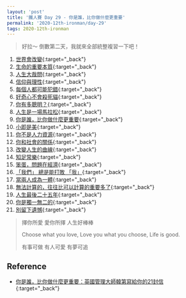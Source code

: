 ```yaml
---
layout: 'post'
title: '鐵人賽 Day 29 - 你是誰，比你做什麼更重要'
permalink: '2020-12th-ironman/day-29'
tags: 2020-12th-ironman 
---
```


> 好拉～ 倒數第二天，我就來全部統整複習一下吧！

1. [世界會改變](https://yuting3656.github.io/yutingblog/2020-12th-ironman/day-02){:target="_back"}
2. [生命的重要本質](https://yuting3656.github.io/yutingblog/2020-12th-ironman/day-03){:target="_back"}
3. [人生大哉問](https://yuting3656.github.io/yutingblog/2020-12th-ironman/day-04){:target="_back"}
4. [信仰與理性](https://yuting3656.github.io/yutingblog/2020-12th-ironman/day-05){:target="_back"}
5. [每個人都可能犯錯](https://yuting3656.github.io/yutingblog/2020-12th-ironman/day-06){:target="_back"}
6. [好奇心不會殺死貓](https://yuting3656.github.io/yutingblog/2020-12th-ironman/day-07){:target="_back"}
7. [你有多聰明？](https://yuting3656.github.io/yutingblog/2020-12th-ironman/day-08){:target="_back"}
8. [人生是一場馬拉松](https://yuting3656.github.io/yutingblog/2020-12th-ironman/day-09){:target="_back"}
9. [你是誰，比你做什麼更重要](https://yuting3656.github.io/yutingblog/2020-12th-ironman/day-10){:target="_back"}
10. [小即是美](https://yuting3656.github.io/yutingblog/2020-12th-ironman/day-11){:target="_back"}
11. [你不是人力資源](https://yuting3656.github.io/yutingblog/2020-12th-ironman/day-12){:target="_back"}
12. [你和社會的關係](https://yuting3656.github.io/yutingblog/2020-12th-ironman/day-13){:target="_back"}
13. [改變人生的曲線](https://yuting3656.github.io/yutingblog/2020-12th-ironman/day-14){:target="_back"}
14. [知足常樂](https://yuting3656.github.io/yutingblog/2020-12th-ironman/day-15){:target="_back"}
15. [笨蛋，問題在經濟](https://yuting3656.github.io/yutingblog/2020-12th-ironman/day-16){:target="_back"}
16. [「我們」 總是能打敗 「我」](https://yuting3656.github.io/yutingblog/2020-12th-ironman/day-17){:target="_back"}
17. [當兩人成為一體](https://yuting3656.github.io/yutingblog/2020-12th-ironman/day-18){:target="_back"}
18. [無法計算的，往往比可以計算的重要多了](https://yuting3656.github.io/yutingblog/2020-12th-ironman/day-19){:target="_back"}
19. [人生最後二十五年](https://yuting3656.github.io/yutingblog/2020-12th-ironman/day-20){:target="_back"}
20. [你是獨一無二的](https://yuting3656.github.io/yutingblog/2020-12th-ironman/day-21){:target="_back"}
21. [別留下遺憾](https://yuting3656.github.io/yutingblog/2020-12th-ironman/day-22){:target="_back"}


> 擇你所愛 愛你所擇 人生好棒棒
>
> Choose what you love, Love you what you choose, Life is good.
>
> 有事可做 有人可愛 有夢可追

## Reference 

- [你是誰，比你做什麼更重要：英國管理大師韓第寫給你的21封信](https://www.books.com.tw/products/0010862692){:target="_back"}